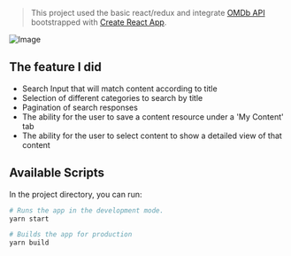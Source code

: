 > This project used the basic react/redux and integrate [OMDb API](www.omdbapi.com) bootstrapped with [Create React App](https://github.com/facebook/create-react-app).

![Image](https://i.imgur.com/44nnblg.png)

## The feature I did
* Search Input that will match content according to title
* Selection of different categories to search by title
* Pagination of search responses
* The ability for the user to save a content resource under a 'My Content' tab 
* The ability for the user to select content to show a detailed view of that content

## Available Scripts

In the project directory, you can run:

``` bash
# Runs the app in the development mode.
yarn start

# Builds the app for production
yarn build
```
